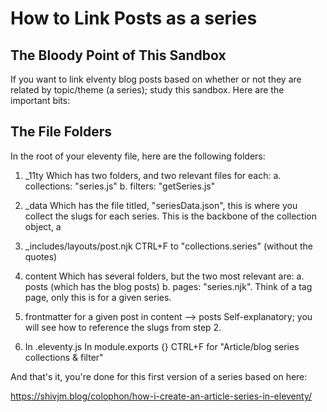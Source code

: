 # How to Link Posts as a series

## The Bloody Point of This Sandbox

If you want to link elventy blog posts based on whether or not they are related by topic/theme (a series);
study this sandbox. Here are the important bits:

## The File Folders

In the root of your eleventy file, here are the following folders:

1. _11ty
  Which has two folders, and two relevant files for each:
  a. collections: "series.js"
  b. filters: "getSeries.js"

2. _data
  Which has the file titled, "seriesData.json", this is where you collect the slugs for each series. This is the backbone of the collection object, a 

3. _includes/layouts/post.njk
  CTRL+F to "collections.series" (without the quotes)

4. content
  Which has several folders, but the two most relevant are:
  a. posts (which has the blog posts)
  b. pages: "series.njk". Think of a tag page, only this is for a given series.

5. frontmatter for a given post in content --> posts
  Self-explanatory; you will see how to reference the slugs from step 2.
  
6. In .eleventy.js
  In module.exports {} CTRL+F for "Article/blog series collections & filter" 
  
And that's it, you're done for this first version of a series based on here:

https://shivjm.blog/colophon/how-i-create-an-article-series-in-eleventy/




